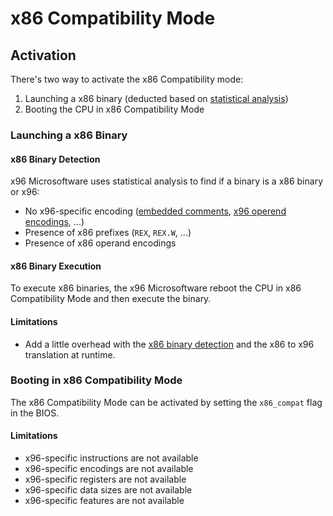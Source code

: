 # x86 Compatibility Mode

## Activation

There's two way to activate the x86 Compatibility mode:

1. Launching a x86 binary (deducted based on [statistical analysis](./compatibility_mode.md#x86-binary-detection))
2. Booting the CPU in x86 Compatibility Mode

### Launching a x86 Binary

#### x86 Binary Detection

x96 Microsoftware uses statistical analysis to find if a binary is a x86 binary or x96:

- No x96-specific encoding ([embedded comments](./embedded_comments.md), [x96 operend encodings](./operand_encodings.md), ...)
- Presence of x86 prefixes (`REX`, `REX.W`, ...)
- Presence of x86 operand encodings

#### x86 Binary Execution

To execute x86 binaries, the x96 Microsoftware reboot the CPU in x86 Compatibility Mode and then execute the binary.

#### Limitations

- Add a little overhead with the [x86 binary detection](./compatibility_mode.md#x86-binary-detection) and the x86 to x96 translation at runtime.

### Booting in x86 Compatibility Mode

The x86 Compatibility Mode can be activated by setting the `x86_compat` flag in the BIOS.

#### Limitations

- x96-specific instructions are not available
- x96-specific encodings are not available
- x96-specific registers are not available
- x96-specific data sizes are not available
- x96-specific features are not available